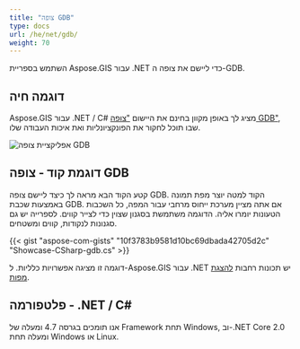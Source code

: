 ```yaml
---
title: "צופה GDB"
type: docs
url: /he/net/gdb/
weight: 70
---
```


השתמש בספריית Aspose.GIS עבור .NET כדי ליישם את צופה ה-GDB.

## **דוגמה חיה**

Aspose.GIS עבור .NET / C# מציג לך באופן מקוון בחינם את היישום ["צופה GDB"](https://products.aspose.app/gis/viewer/gdb), שבו תוכל לחקור את הפונקציונליות ואת איכות העבודה שלו.

![אפליקציית צופה GDB](viewer.png)

## **דוגמת קוד - צופה GDB**

קטע הקוד הבא מראה לך כיצד ליישם צופה GDB. הקוד למטה יוצר מפת תמונה באמצעות שכבת GDB. אם אתה מציין מערכת ייחוס מרחבי עבור המפה, כל השכבות הטעונות יומרו אליה.
הדוגמה משתמשת בסגנון שצוין כדי לצייר קווים. לספרייה יש גם סגנונות לנקודות, קווים ומשטחים.

{{< gist "aspose-com-gists" "10f3783b9581d10bc69dbada42705d2c" "Showcase-CSharp-gdb.cs" >}}

דוגמה זו מציגה אפשרויות כלליות. ל-Aspose.GIS עבור .NET יש תכונות רחבות [להצגת מפות](https://docs.aspose.com/gis/net/map-rendering/).

## **פלטפורמה - ‎.NET / C#‎**

אנו תומכים בגרסה 4.7 ומעלה של Framework תחת Windows, וב-.NET Core 2.0 ומעלה תחת Windows או Linux.
